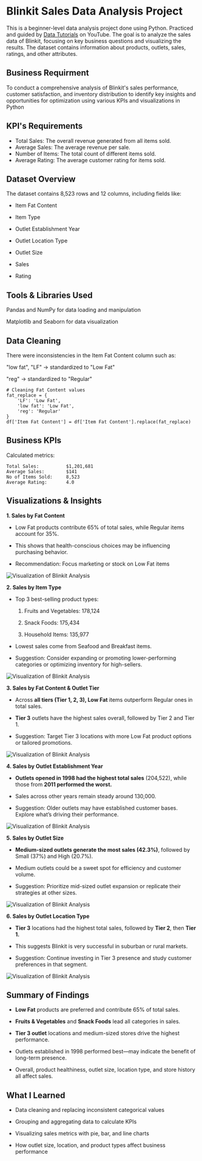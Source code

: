 # Blinkit Sales Data Analysis Project

This is a beginner-level data analysis project done using Python. Practiced and guided by [Data Tutorials](https://www.youtube.com/@datatutorials1) on YouTube. The goal is to analyze the sales data of Blinkit, focusing on key business questions and visualizing the results. The dataset contains information about products, outlets, sales, ratings, and other attributes.

## Business Requirment

To conduct a comprehensive analysis of Blinkit's sales performance, customer satisfaction, and inventory distribution to identify key insights and opportunities for optimization using various KPIs and visualizations in Python

## KPI's Requirements

* Total Sales: The overall revenue generated from all items sold.
* Average Sales: The average revenue per sale.
* Number of Items: The total count of different items sold.
* Average Rating: The average customer rating for items sold. 

## Dataset Overview

The dataset contains 8,523 rows and 12 columns, including fields like:

* Item Fat Content

* Item Type

* Outlet Establishment Year

* Outlet Location Type

* Outlet Size

* Sales

* Rating

## Tools & Libraries Used

Pandas and NumPy for data loading and manipulation

Matplotlib and Seaborn for data visualization

## Data Cleaning

There were inconsistencies in the Item Fat Content column such as:

"low fat", "LF" -> standardized to "Low Fat"

"reg" -> standardized to "Regular"

```
# Cleaning Fat Content values
fat_replace = {
    'LF': 'Low Fat',
    'low fat': 'Low Fat',
    'reg': 'Regular'
}
df['Item Fat Content'] = df['Item Fat Content'].replace(fat_replace)
```

## Business KPIs

Calculated metrics:

```
Total Sales:          $1,201,681
Average Sales:        $141
No of Items Sold:     8,523
Average Rating:       4.0
```

## Visualizations & Insights

**1. Sales by Fat Content** 

* Low Fat products contribute 65% of total sales, while Regular items account for 35%.

* This shows that health-conscious choices may be influencing purchasing behavior.

* Recommendation: Focus marketing or stock on Low Fat items

![Visualization of Blinkit Analysis](images/Sales_by_Fat_Content.png)

**2. Sales by Item Type**

* Top 3 best-selling product types:

    1. Fruits and Vegetables: 178,124

    2. Snack Foods: 175,434

    3. Household Items: 135,977

* Lowest sales come from Seafood and Breakfast items.

* Suggestion: Consider expanding or promoting lower-performing categories or optimizing inventory for high-sellers.

![Visualization of Blinkit Analysis](images/Sales_By_Item_Type.png)

**3. Sales by Fat Content & Outlet Tier**

* Across **all tiers (Tier 1, 2, 3), Low Fat** items outperform Regular ones in total sales.

* **Tier 3** outlets have the highest sales overall, followed by Tier 2 and Tier 1.

* Suggestion: Target Tier 3 locations with more Low Fat product options or tailored promotions.

![Visualization of Blinkit Analysis](images/Outlet_Tier_By_Item_Fat_Content.png)

**4. Sales by Outlet Establishment Year**

* **Outlets opened in 1998 had the highest total sales** (204,522), while those from **2011 performed the worst.**

* Sales across other years remain steady around 130,000.

* Suggestion: Older outlets may have established customer bases. Explore what’s driving their performance.

![Visualization of Blinkit Analysis](images/Outlet_Establishment.png)

**5. Sales by Outlet Size**

* **Medium-sized outlets generate the most sales (42.3%)**, followed by Small (37%) and High (20.7%).

* Medium outlets could be a sweet spot for efficiency and customer volume.

* Suggestion: Prioritize mid-sized outlet expansion or replicate their strategies at other sizes.

![Visualization of Blinkit Analysis](images/Sales_By_Outlet_Size.png)

**6. Sales by Outlet Location Type**

* **Tier 3** locations had the highest total sales, followed by **Tier 2**, then **Tier 1.**

* This suggests Blinkit is very successful in suburban or rural markets.

* Suggestion: Continue investing in Tier 3 presence and study customer preferences in that segment.

![Visualization of Blinkit Analysis](images/Sales_By_Outlet_Location_Type.png)

## Summary of Findings

* **Low Fat** products are preferred and contribute 65% of total sales.

* **Fruits & Vegetables** and **Snack Foods** lead all categories in sales.

* **Tier 3 outlet** locations and medium-sized stores drive the highest performance.

* Outlets established in 1998 performed best—may indicate the benefit of long-term presence.

* Overall, product healthiness, outlet size, location type, and store history all affect sales.

## What I Learned

* Data cleaning and replacing inconsistent categorical values

* Grouping and aggregating data to calculate KPIs

* Visualizing sales metrics with pie, bar, and line charts

* How outlet size, location, and product types affect business performance
